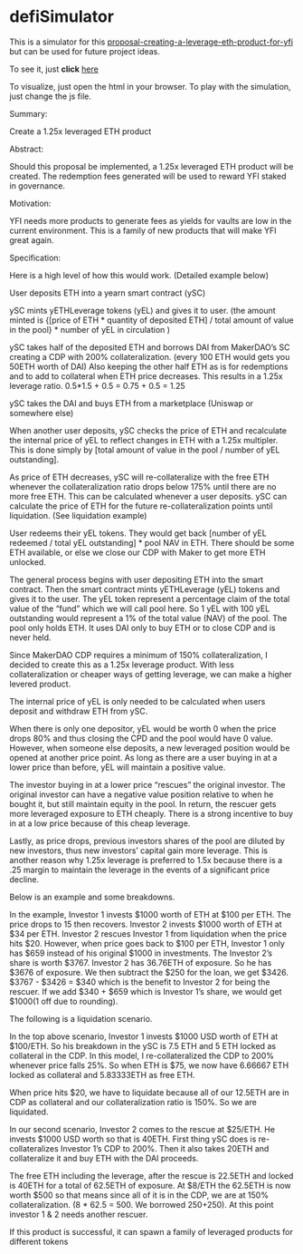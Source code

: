 # defiSimulator

This is a simulator for this [proposal-creating-a-leverage-eth-product-for-yfi](https://gov.yearn.finance/t/proposal-creating-a-leverage-eth-product-for-yfi/7017/15) but can be used for future project ideas.

To see it, just **click** [here](https://byolocry.github.io/defiSimulator)

To visualize, just open the html in your browser. To play with the simulation, just change the js file.

Summary:

Create a 1.25x leveraged ETH product

Abstract:

Should this proposal be implemented, a 1.25x leveraged ETH product will be created. The redemption fees generated will be used to reward YFI staked in governance.

Motivation:

YFI needs more products to generate fees as yields for vaults are low in the current environment. This is a family of new products that will make YFI great again.

Specification:

Here is a high level of how this would work. (Detailed example below)

User deposits ETH into a yearn smart contract (ySC)

ySC mints yETHLeverage tokens (yEL) and gives it to user. (the amount minted is {[price of ETH * quantity of deposited ETH] / total amount of value in the pool} * number of yEL in circulation )

ySC takes half of the deposited ETH and borrows DAI from MakerDAO’s SC creating a CDP with 200% collateralization. (every 100 ETH would gets you 50ETH worth of DAI) Also keeping the other half ETH as is for redemptions and to add to collateral when ETH price decreases. This results in a 1.25x leverage ratio. 0.5*1.5 + 0.5 = 0.75 + 0.5 = 1.25

ySC takes the DAI and buys ETH from a marketplace (Uniswap or somewhere else)

When another user deposits, ySC checks the price of ETH and recalculate the internal price of yEL to reflect changes in ETH with a 1.25x multipler. This is done simply by [total amount of value in the pool / number of yEL outstanding].

As price of ETH decreases, ySC will re-collateralize with the free ETH whenever the collateralization ratio drops below 175% until there are no more free ETH. This can be calculated whenever a user deposits. ySC can calculate the price of ETH for the future re-collateralization points until liquidation. (See liquidation example)

User redeems their yEL tokens. They would get back [number of yEL redeemed / total yEL outstanding] * pool NAV in ETH. There should be some ETH available, or else we close our CDP with Maker to get more ETH unlocked.

The general process begins with user depositing ETH into the smart contract. Then the smart contract mints yETHLeverage (yEL) tokens and gives it to the user. The yEL token represent a percentage claim of the total value of the “fund” which we will call pool here. So 1 yEL with 100 yEL outstanding would represent a 1% of the total value (NAV) of the pool. The pool only holds ETH. It uses DAI only to buy ETH or to close CDP and is never held.

Since MakerDAO CDP requires a minimum of 150% collateralization, I decided to create this as a 1.25x leverage product. With less collateralization or cheaper ways of getting leverage, we can make a higher levered product.

The internal price of yEL is only needed to be calculated when users deposit and withdraw ETH from ySC.

When there is only one depositor, yEL would be worth 0 when the price drops 80% and thus closing the CPD and the pool would have 0 value. However, when someone else deposits, a new leveraged position would be opened at another price point. As long as there are a user buying in at a lower price than before, yEL will maintain a positive value.

The investor buying in at a lower price “rescues” the original investor. The original investor can have a negative value position relative to when he bought it, but still maintain equity in the pool. In return, the rescuer gets more leveraged exposure to ETH cheaply. There is a strong incentive to buy in at a low price because of this cheap leverage.

Lastly, as price drops, previous investors shares of the pool are diluted by new investors, thus new investors’ capital gain more leverage. This is another reason why 1.25x leverage is preferred to 1.5x because there is a .25 margin to maintain the leverage in the events of a significant price decline.

Below is an example and some breakdowns.



In the example, Investor 1 invests $1000 worth of ETH at $100 per ETH. The price drops to 15 then recovers. Investor 2 invests $1000 worth of ETH at $34 per ETH. Investor 2 rescues Investor 1 from liquidation when the price hits $20. However, when price goes back to $100 per ETH, Investor 1 only has $659 instead of his original $1000 in investments. The Investor 2’s share is worth $3767. Investor 2 has 36.76ETH of exposure. So he has $3676 of exposure. We then subtract the $250 for the loan, we get $3426. $3767 - $3426 = $340 which is the benefit to Investor 2 for being the rescuer. If we add $340 + $659 which is Investor 1’s share, we would get $1000(1 off due to rounding).

The following is a liquidation scenario.



In the top above scenario, Investor 1 invests $1000 USD worth of ETH at $100/ETH. So his breakdown in the ySC is 7.5 ETH and 5 ETH locked as collateral in the CDP. In this model, I re-collateralized the CDP to 200% whenever price falls 25%. So when ETH is $75, we now have 6.66667 ETH locked as collateral and 5.83333ETH as free ETH.

When price hits $20, we have to liquidate because all of our 12.5ETH are in CDP as collateral and our collateralization ratio is 150%. So we are liquidated.

In our second scenario, Investor 2 comes to the rescue at $25/ETH. He invests $1000 USD worth so that is 40ETH. First thing ySC does is re-collateralizes Investor 1’s CDP to 200%. Then it also takes 20ETH and collateralize it and buy ETH with the DAI proceeds.

The free ETH including the leverage, after the rescue is 22.5ETH and locked is 40ETH for a total of 62.5ETH of exposure. At $8/ETH the 62.5ETH is now worth $500 so that means since all of it is in the CDP, we are at 150% collateralization. (8 * 62.5 = 500. We borrowed $250+$250). At this point investor 1 & 2 needs another rescuer.

If this product is successful, it can spawn a family of leveraged products for different tokens
